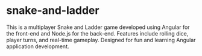 # snake-and-ladder
This is a multiplayer Snake and Ladder game developed using Angular for the front-end and Node.js for the back-end. Features include rolling dice, player turns, and real-time gameplay. Designed for fun and learning Angular application development.
